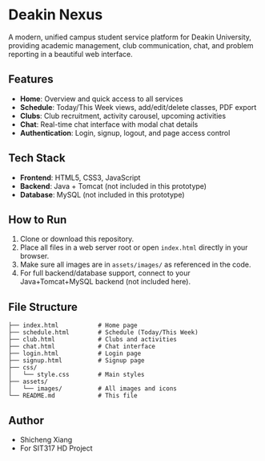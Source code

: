# Deakin Nexus

A modern, unified campus student service platform for Deakin University, providing academic management, club communication, chat, and problem reporting in a beautiful web interface.

## Features
- **Home**: Overview and quick access to all services
- **Schedule**: Today/This Week views, add/edit/delete classes, PDF export
- **Clubs**: Club recruitment, activity carousel, upcoming activities
- **Chat**: Real-time chat interface with modal chat details
- **Authentication**: Login, signup, logout, and page access control

## Tech Stack
- **Frontend**: HTML5, CSS3, JavaScript
- **Backend**: Java + Tomcat (not included in this prototype)
- **Database**: MySQL (not included in this prototype)

## How to Run
1. Clone or download this repository.
2. Place all files in a web server root or open `index.html` directly in your browser.
3. Make sure all images are in `assets/images/` as referenced in the code.
4. For full backend/database support, connect to your Java+Tomcat+MySQL backend (not included here).

## File Structure
```
├── index.html           # Home page
├── schedule.html        # Schedule (Today/This Week)
├── club.html            # Clubs and activities
├── chat.html            # Chat interface
├── login.html           # Login page
├── signup.html          # Signup page
├── css/
│   └── style.css        # Main styles
├── assets/
│   └── images/          # All images and icons
└── README.md            # This file
```

## Author
- Shicheng Xiang
- For SIT317 HD Project 
